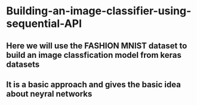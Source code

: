 # Building-an-image-classifier-using-sequential-API
## Here we will use the FASHION MNIST dataset to build an image classfication model from keras datasets
## It is a basic approach and gives the basic idea about neyral networks
